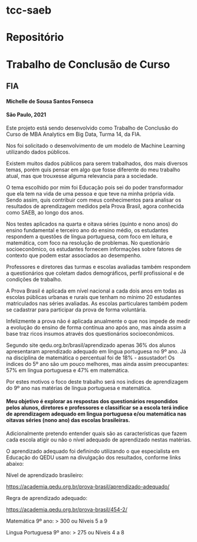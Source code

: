 # tcc-saeb
# Repositório 
# Trabalho de Conclusão de Curso
## FIA

#### Michelle de Sousa Santos Fonseca
#### São Paulo, 2021

Este projeto está sendo desenvolvido como Trabalho de Conclusão do Curso de MBA Analytics em Big Data, Turma 14, da FIA.

Nos foi solicitado o desenvolvimento de um modelo de Machine Learning utilizando dados públicos.

Existem muitos dados públicos para serem trabalhados, dos mais diversos temas, porém quis pensar em algo que fosse diferente do meu trabalho atual, mas que trouxesse alguma relevancia para a sociedade.

O tema escolhido por mim foi Educação pois sei do poder transformador que ela tem na vida de uma pessoa e que teve na minha própria vida. Sendo assim, quis contribuir com meus conhecimentos para analisar os resultados de aprendizagem medidos pela Prova Brasil, agora conhecida como SAEB, ao longo dos anos.

Nos testes aplicados na quarta e oitava séries (quinto e nono anos) do ensino fundamental e terceiro ano do ensino médio, os estudantes respondem a questões de língua portuguesa, com foco em leitura, e matemática, com foco na resolução de problemas. No questionário socioeconômico, os estudantes fornecem informações sobre fatores de contexto que podem estar associados ao desempenho.

Professores e diretores das turmas e escolas avaliadas também respondem a questionários que coletam dados demográficos, perfil profissional e de condições de trabalho.

A Prova Brasil é aplicada em nível nacional a cada dois anos em todas as escolas públicas urbanas e rurais que tenham no mínimo 20 estudantes matriculados nas séries avaliadas. As escolas particulares também podem se cadastrar para participar da prova de forma voluntária.

Infelizmente a prova não é aplicada anualmente o que nos impede de medir a evolução do ensino de forma contínua ano após ano, mas ainda assim a base traz ricos insumos através dos questionários socioeconômicos.

Segundo site qedu.org.br/brasil/aprendizado apenas 36% dos alunos apresentaram aprendizado adequado em língua portuguesa no 9º ano.
Já na disciplina de matemática o percentual foi de 18% - assustador!
Os índices do 5º ano são um pouco melhores, mas ainda assim preocupantes: 57% em língua portuguesa e 47% em matemática.

Por estes motivos o foco deste trabalho será nos indices de aprendizagem do 9º ano nas matérias de língua portuguesa e matemática.

#### Meu objetivo é explorar as respostas dos questionários respondidos pelos alunos, diretores e professores e classificar se a escola terá indice de aprendizagem adequado em lingua portuguesa e/ou matemática nas oitavas séries (nono ano) das escolas brasileiras. 

Adicionalmente pretendo entender quais são as características que fazem cada escola atigir ou não o nível adequado de aprendizado nestas matérias.

O aprendizado adequado foi definindo utilizando o que especialista em Educação do QEDU usam na divulgação dos resultados, conforme links abaixo:

Nível de aprendizado brasileiro:

https://academia.qedu.org.br/prova-brasil/aprendizado-adequado/

Regra de aprendizado adequado:

https://academia.qedu.org.br/prova-brasil/454-2/

Matemática 9º ano: > 300 ou Níveis 5 a 9

Lingua Portuguesa 9º ano: > 275 ou Níveis 4 a 8

